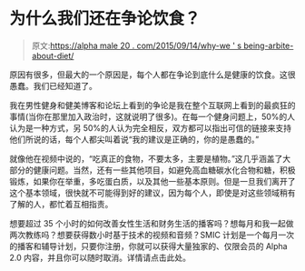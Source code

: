 # 为什么我们还在争论饮食？

> 原文:[https://alpha male 20 . com/2015/09/14/why-we ' s being-arbite-about-diet/](https://alphamale20.com/2015/09/14/why-are-we-still-arguing-about-diet/)

原因有很多，但最大的一个原因是，每个人都在争论到底什么是健康的饮食。这很愚蠢。我们已经知道了。

我在男性健身和健美博客和论坛上看到的争论是我在整个互联网上看到的最疯狂的事情(当你在那里加入政治时，这就说明了很多)。在每一个健身问题上，50%的人认为是一种方式，另 50%的人认为完全相反，双方都可以指出可信的链接来支持他们所说的话，每个人都尖叫着说“我的建议是正确的，你的是愚蠢的。”

就像他在视频中说的，“吃真正的食物，不要太多，主要是植物。”这几乎涵盖了大部分的健康问题。当然，还有一些其他项目，如避免高血糖碳水化合物和糖，积极锻炼，如果你在举重，多吃蛋白质，以及其他一些基本原则。但是一旦我们离开了这个基本领域，很快就不可能得到好的建议，因为每个人，即使是对这些领域稍有了解的人，都忙着互相指责。

想要超过 35 个小时的如何改善女性生活和财务生活的播客吗？想每月和我一起做两次教练吗？想要获得数小时基于技术的视频和音频？SMIC 计划是一个每月一次的播客和辅导计划，只要你注册，你就可以获得大量独家的、仅限会员的 Alpha 2.0 内容，并且你可以随时取消。详情请点击此处。